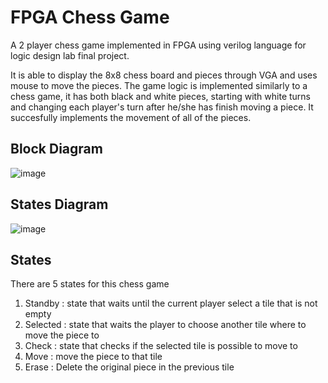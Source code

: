 # FPGA Chess Game
A 2 player chess game implemented in FPGA using verilog language for logic design lab final project. 

It is able to display the 8x8 chess board and pieces through VGA and uses mouse to move the pieces. 
The game logic is implemented similarly to a chess game, it has both black and white pieces,
starting with white turns and changing each player's turn after he/she has finish moving a piece.
It succesfully implements the movement of all of the pieces.  

## Block Diagram

![image](https://user-images.githubusercontent.com/75954148/216019014-edef8189-2d9d-4a71-8d37-6321e85db227.png)

## States Diagram

![image](https://user-images.githubusercontent.com/75954148/216020701-45c142c3-d5db-4e1a-9f12-da24d815ef77.png)

## States
There are 5 states for this chess game
1. Standby : state that waits until the current player select a tile that is not empty
2. Selected : state that waits the player to choose another tile where to move the piece to
3. Check : state that checks if the selected tile is possible to move to
4. Move : move the piece to that tile
5. Erase : Delete the original piece in the previous tile
